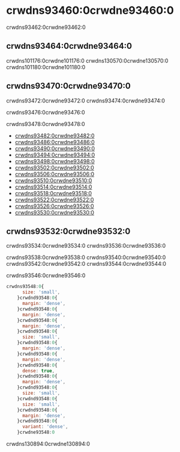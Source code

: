 # crwdns93460:0crwdne93460:0

<p class="description">crwdns93462:0crwdne93462:0</p>

## crwdns93464:0crwdne93464:0

crwdns101176:0crwdne101176:0 crwdns130570:0crwdne130570:0 crwdns101180:0crwdne101180:0

## crwdns93470:0crwdne93470:0

crwdns93472:0crwdne93472:0 crwdns93474:0crwdne93474:0

crwdns93476:0crwdne93476:0

crwdns93478:0crwdne93478:0

- [crwdns93482:0crwdne93482:0](crwdns93480:0crwdne93480:0)
- [crwdns93486:0crwdne93486:0](crwdns93484:0crwdne93484:0)
- [crwdns93490:0crwdne93490:0](crwdns93488:0crwdne93488:0)
- [crwdns93494:0crwdne93494:0](crwdns93492:0crwdne93492:0)
- [crwdns93498:0crwdne93498:0](crwdns93496:0crwdne93496:0)
- [crwdns93502:0crwdne93502:0](crwdns93500:0crwdne93500:0)
- [crwdns93506:0crwdne93506:0](crwdns93504:0crwdne93504:0)
- [crwdns93510:0crwdne93510:0](crwdns93508:0crwdne93508:0)
- [crwdns93514:0crwdne93514:0](crwdns93512:0crwdne93512:0)
- [crwdns93518:0crwdne93518:0](crwdns93516:0crwdne93516:0)
- [crwdns93522:0crwdne93522:0](crwdns93520:0crwdne93520:0)
- [crwdns93526:0crwdne93526:0](crwdns93524:0crwdne93524:0)
- [crwdns93530:0crwdne93530:0](crwdns93528:0crwdne93528:0)

## crwdns93532:0crwdne93532:0

crwdns93534:0crwdne93534:0 crwdns93536:0crwdne93536:0

crwdns93538:0crwdne93538:0 crwdns93540:0crwdne93540:0 crwdns93542:0crwdne93542:0 crwdns93544:0crwdne93544:0

crwdns93546:0crwdne93546:0

```js
crwdns93548:0{
      size: 'small',
    }crwdnd93548:0{
      margin: 'dense',
    }crwdnd93548:0{
      margin: 'dense',
    }crwdnd93548:0{
      margin: 'dense',
    }crwdnd93548:0{
      size: 'small',
    }crwdnd93548:0{
      margin: 'dense',
    }crwdnd93548:0{
      margin: 'dense',
    }crwdnd93548:0{
      dense: true,
    }crwdnd93548:0{
      margin: 'dense',
    }crwdnd93548:0{
      size: 'small',
    }crwdnd93548:0{
      size: 'small',
    }crwdnd93548:0{
      margin: 'dense',
    }crwdnd93548:0{
      variant: 'dense',
    }crwdne93548:0
```

crwdns130894:0crwdne130894:0